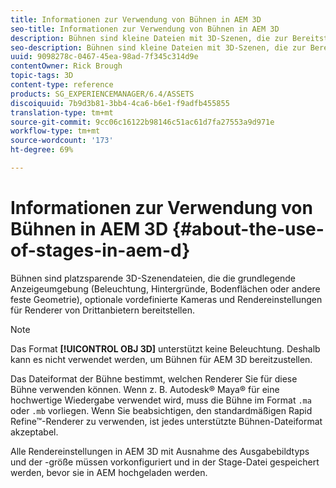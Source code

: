 ```yaml
---
title: Informationen zur Verwendung von Bühnen in AEM 3D
seo-title: Informationen zur Verwendung von Bühnen in AEM 3D
description: Bühnen sind kleine Dateien mit 3D-Szenen, die zur Bereitstellung der grundlegenden Anzeigeumgebung dienen.
seo-description: Bühnen sind kleine Dateien mit 3D-Szenen, die zur Bereitstellung der grundlegenden Anzeigeumgebung dienen.
uuid: 9098278c-0467-45ea-98ad-7f345c314d9e
contentOwner: Rick Brough
topic-tags: 3D
content-type: reference
products: SG_EXPERIENCEMANAGER/6.4/ASSETS
discoiquuid: 7b9d3b81-3bb4-4ca6-b6e1-f9adfb455855
translation-type: tm+mt
source-git-commit: 9cc06c16122b98146c51ac61d7fa27553a9d971e
workflow-type: tm+mt
source-wordcount: '173'
ht-degree: 69%

---
```



# Informationen zur Verwendung von Bühnen in AEM 3D {#about-the-use-of-stages-in-aem-d}

Bühnen sind platzsparende 3D-Szenendateien, die die grundlegende Anzeigeumgebung (Beleuchtung, Hintergründe, Bodenflächen oder andere feste Geometrie), optionale vordefinierte Kameras und Rendereinstellungen für Renderer von Drittanbietern bereitstellen.

>[!NOTE]
>
>Das Format **[!UICONTROL OBJ 3D]** unterstützt keine Beleuchtung. Deshalb kann es nicht verwendet werden, um Bühnen für AEM 3D bereitzustellen.

Das Dateiformat der Bühne bestimmt, welchen Renderer Sie für diese Bühne verwenden können. Wenn z. B. Autodesk® Maya® für eine hochwertige Wiedergabe verwendet wird, muss die Bühne im Format `.ma` oder `.mb` vorliegen. Wenn Sie beabsichtigen, den standardmäßigen Rapid Refine™-Renderer zu verwenden, ist jedes unterstützte Bühnen-Dateiformat akzeptabel.

Alle Rendereinstellungen in AEM 3D mit Ausnahme des Ausgabebildtyps und der -größe müssen vorkonfiguriert und in der Stage-Datei gespeichert werden, bevor sie in AEM hochgeladen werden.